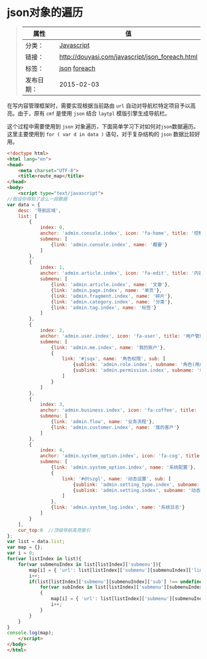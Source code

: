 # json对象的遍历

>|  属性  |  值  |
>| ----- | ----- |
>| 分类： | [Javascript](http://douyasi.com/category/javascript/) |
>| 链接： | http://douyasi.com/javascript/json_foreach.html |
>| 标签： | [json](http://douyasi.com/tag/json) [foreach](http://douyasi.com/tag/foreach)  |
>| 发布日期： | 2015-02-03 |

在写内容管理框架时，需要实现根据当前路由 `url` 自动对导航栏特定项目予以高亮。由于，原有 `cmf` 是使用 `json` 结合 `laytpl` 模版引擎生成导航栏。

这个过程中需要使用到 `json` 对象遍历，下面简单学习下对如何对`json`数据遍历。
这里主要使用到 `for ( var d in data )` 语句，对于复杂结构的 `json` 数据比较好用。



```html
<!doctype html>
<html lang="en">
<head>
	<meta charset="UTF-8">
	<title>route_map</title>
</head>
<body>
    <script type="text/javascript">
//假设你得到了这么一段数据
var data = {
	desc: '导航区域',
	list: [
		{
			index: 0,
			anchor: 'admin.console.index', icon: 'fa-home', title: '控制台', 
			submenu: [
				{link: 'admin.console.index', name: '概要'}
			]
		},
		{
			index: 1,
			anchor: 'admin.article.index', icon: 'fa-edit', title: '内容管理', 
			submenu: [
				{link: 'admin.article.index', name: '文章'},
				{link: 'admin.page.index', name: '单页'},
				{link: 'admin.fragment.index', name: '碎片'},
				{link: 'admin.category.index', name: '分类'},
				{link: 'admin.tag.index', name: '标签'}
			]
		},
		{
			index: 2,
			anchor: 'admin.user.index', icon: 'fa-user', title: '用户管理', 
			submenu: [
				{link: 'admin.me.index', name: '我的账户'},
				{
					link: '#jsqx', name: '角色权限', sub: [
						{sublink: 'admin.role.index', subname: '角色(用户组)'},
						{sublink: 'admin.permission.index', subname: '权限'}
					]
				}
			]
		},
		{
			index: 3,
			anchor: 'admin.business.index', icon: 'fa-coffee', title: '业务管理', 
			submenu: [
				{link: 'admin.flow', name: '业务流程'},
				{link: 'admin.customer.index', name: '我的客户'}
			]
		},
		{
			index: 4,
			anchor: 'admin.system_option.index', icon: 'fa-cog', title: '系统管理',
			submenu: [
				{link: 'admin.system_option.index', name: '系统配置'},
				{
					link: '#dtszgl', name: '动态设置', sub: [
						{sublink: 'admin.setting_type.index', subname: '动态设置分组'},
						{sublink: 'admin.setting.index', subname: '动态设置'}
					]
				},
				{link: 'admin.system_log.index', name: '系统日志'}
			]
		}
	],
	cur_top:0  //顶级导航高亮索引
};
var list = data.list;
var map = {};
var i = 0;
for(var listIndex in list){
	for(var submenuIndex in list[listIndex]['submenu']){
		map[i] = { 'url': list[listIndex]['submenu'][submenuIndex]['link'], 'index': listIndex };
		i++;
		if(list[listIndex]['submenu'][submenuIndex]['sub'] !== undefined){
			for(var subIndex in list[listIndex]['submenu'][submenuIndex]['sub'])
			{
				map[i] = { 'url': list[listIndex]['submenu'][submenuIndex]['sub'][subIndex]['sublink'], 'index': listIndex };
				i++;
			}
		}
	}
}
console.log(map);
    </script>
</body>
</html>
```